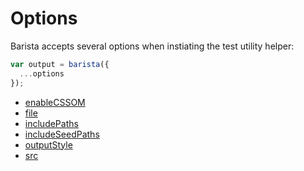 # Options

Barista accepts several options when instiating the test utility helper:

```js
var output = barista({
  ...options
});
```

* [enableCSSOM](options/enableCSSOM.md)
* [file](options/file.md)
* [includePaths](options/includePaths.md)
* [includeSeedPaths](options/includePaths.md)
* [outputStyle](options/outputStyle.md)
* [src](options/src.md)
